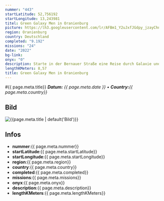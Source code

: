 ```yaml
---
nummer: "443"
startLatitude: 52,756192
startLongitude: 13,243981
titel: Green Galaxy Men in Oranienburg
picture: https://lh3.googleusercontent.com/lr/AFBm1_Y2uJxfJGdpy_jzayChnN-9mLPM--TGYNhDdVWZfy9wiaNKzpD4yTbX92CVd3q5ZVpPGpZwz7YseLQPbP3eHt4k92iTs2bIOzHlOWeW6qgK3AF2UYiE3qxBDscCt7S4R-L2t7Lqjadx0_C2N17xRWbNlcjLZWbBpzrGDT15lRf8jV-UjsiCtgBV0apjAatfUUbjRNSDWrYZLDq5NLT2AFXD7p9_Z9RDq2tPHyD1lZ_0NBGxl2sftI16JYEkRFxbiws0ETHAjU8hckrSRKkjajwaBpnjpEGijeH9D2BbSkslHfnqUOYt_8XUJTGTCHQMmdqi6da9ZISOASuySfzByJ1-ihLg4FkYBqovXXi3fYiFC4M_oVz5-Lpn2MEraaamYi5ido2YtG7gP_1tNkEKK4IsNwF2UorvjJEXZ4faD3hqSU96uUYmW1mBAtpsNoBV9uZI5X0O9paZr482TpXBmDmMO_JGM6xMTOz6mE_22V9wyHrF9JF6SuAjiG-kPpd-L3ceIL1JtoiXp9eNSkPdk2-R2LhvNfJpRKFXScePl8adczoI1e6pNyNISzUfTZ1-016EYeE3pxOorVY6BK6H0sRJPuKp9lwRb0om3qGfE2aIXBPp4Kab7W04Aw75JIKJvRo6jrRejKSWimM5IOeWpWiRakOH05nVulKWCvdCYxolC2Ozav2U6zKb7QU1iraQVSVQCfuvqnLFgxQalY_8rSRWeMijqS5Ta3_FgX0hpXvxT5Tt_wVmttJ1efu7P1tHFJuk01xkc3OuW3Dtgy0dsO0Uduatyt_zwP9e7lBAbmNy9aJztC8PafYTKCl1fkvp9sIvEXU-z6dVzIoD_27aeS73Wz4zNtVKl37x1jal1cOj1o6h0vtMriPuAdRpRN4Hjii8lk3e
region: Oranienburg
country: Deutschland
completed: "9.192"
missions: "24"
date: "2022"
bg-link: 
onyx: "0"
description: Starte in der Bernauer Straße eine Reise durch Galaxie und entdecke den Ursprung. Deine Reise durch die Stadt Oranienburg führt dich entlang des Schloss, Schlosspark und endet am Bahnhof
lengthKMeters: 8,57
title: Green Galaxy Men in Oranienburg
---
```


#{{ page.meta.title}}
_**Datum:** {{ page.meta.date }} • **Country:**{{ page.meta.country}}_

## Bild
![{{page.meta.title | default('Bild')}}]({{page.meta.picture}})

## Infos
- **nummer**:{{ page.meta.nummer}}
- **startLatitude**:{{ page.meta.startLatitude}}
- **startLongitude**:{{ page.meta.startLongitude}}
- **region**:{{ page.meta.region}}
- **country**:{{ page.meta.country}}
- **completed**:{{ page.meta.completed}}
- **missions**:{{ page.meta.missions}}
- **onyx**:{{ page.meta.onyx}}
- **description**:{{ page.meta.description}}
- **lengthKMeters**:{{ page.meta.lengthKMeters}}

